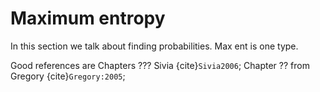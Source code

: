 # Maximum entropy

In this section we talk about finding probabilities. Max ent is one type.

Good references are Chapters ??? Sivia {cite}`Sivia2006`; Chapter ?? from Gregory {cite}`Gregory:2005`; 
